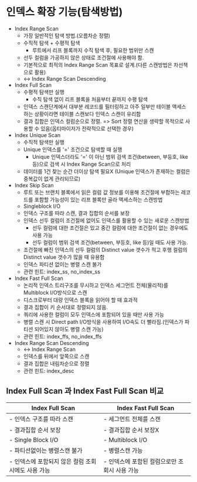 # 인덱스 확장 기능(탐색방법)

- Index Range Scan
    - 가장 일반적인 탐색 방법.(오름차순 정렬)
    - 수직적 탐색 + 수평적 탐색
        - 루트에서 리프 블록까지 수직 탐색 후, 필요한 범위만 스캔
    - 선두 컬럼을 가공하지 않은 상태로 조건절에 사용해야 함.
    - 기본적으로 최적의 Index Range Scan 목표로 설계.(다른 스캔방법은 차선책으로 활용)
    - ↔ Index Range Scan Descending
- Index Full Scan
    - 수평적 탐색만 실행
        - 수직 탐색 없이 리프 블록을 처음부터 끝까지 수평 탐색
    - 인덱스 스캔단계에서 대부분 레코드를 필터링하고 아주 일부만 테이블 액세스 하는 상황이라면 테이블 스캔보다 인덱스 스캔이 유리함
    - 결과 집합은 인덱스 컬럼순으로 정렬. => Sort 정렬 연산을 생략할 목적으로 사용할 수 있음(옵티마이저가 전략적으로 선택한 경우)
- Index Unique Scan
    - 수직적 탐색만 실행
    - Unique 인덱스를 '=' 조건으로 탐색할 때 실행
        - Unique 인덱스더라도 '=' 이 아닌 범위 검색 조건(between, 부등호, like 등)으로 검색 시 Index Range Scan으로 처리
    - 데이터를 1건 찾는 순간 더이상 탐색 필요X (Unique 인덱스가 존재하는 컬럼은 중복값이 없게 관리되므로)
- Index Skip Scan
    - 루트 또는 브랜치 블록에서 읽은 컬럼 값 정보를 이용해 조건절에 부합하는 레코드를 포함할 가능성이 있는 리프 블록만 골라 액세스하는 스캔방법
    - Singleblock I/O
    - 인덱스 구조를 따라 스캔, 결과 집합의 순서를 보장
    - 인덱스 선두 컬럼이 조건절에 없어도 인덱스를 활용할 수 있는 새로운 스캔방법
        - 선두 컬럼에 대한 조건절은 있고 중간 컬럼에 대한 조건절이 없는 경우에도 사용 가능
        - 선두 컬럼이 범위 검색 조건(between, 부등호, like 등)일 때도 사용 가능.
    - 조건절에 빠진 인덱스의 선두 컬럼의 Distinct value 갯수가 적고 후행 컬럼의 Distinct value 갯수가 많을 때 유용함
    - 인덱스 파티션 없이는 병렬 스캔 불가
    - 관련 힌트: index_ss, no_index_ss
- Index Fast Full Scan
    - 논리적 인덱스 트리구조를 무시하고 인덱스 세그먼트 전체(물리적)를 Multiblock I/O방식으로 스캔
    - 디스크로부터 대량 인덱스 블록을 읽어야 할 때 효과적
    - 결과 집합이 키 순서대로 정렬되지 않음.
    - 쿼리에 사용한 컬럼이 모두 인덱스에 포함되어 있을 때만 사용 가능
    - 병렬 스캔 시 Direct path I/O방식을 사용하여 I/O속도 더 빨라짐.(인덱스가 파티션 되어있지 않아도 병렬 스캔 가능)
    - 관련 힌트: index_ffs, no_index_ffs
- Index Range Scan Descending
    - ↔ Index Range Scan
    - 인덱스를 뒤에서 앞쪽으로 스캔
    - 결과 집합은 내림차순으로 정렬
    - 관련 힌트: index_desc

## Index Full Scan 과 Index Fast Full Scan 비교

| Index Full Scan | Index Fast Full Scan |
| --- | --- |
| - 인덱스 구조를 따라 스캔 | - 세그먼트 전체를 스캔 |
| - 결과집합 순서 보장 | - 결과집합 순서 보장X |
| - Single Block I/O | - Multiblock I/O |
| - 파티션없이는 병렬스캔 불가 | - 병렬스캔 가능 |
| - 인덱스에 포함되지 않은 컬럼 조회시에도 사용 가능 | - 인덱스에 포함된 컬럼으로만 조회시 사용 가능 |
